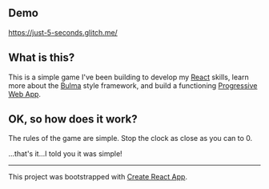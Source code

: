 ## Demo
https://just-5-seconds.glitch.me/

## What is this?
This is a simple game I've been building to develop my [React](https://reactjs.org/) skills, learn more about the [Bulma](https://bulma.io) style framework, and build a functioning [Progressive Web App](https://developers.google.com/web/progressive-web-apps/).

## OK, so how does it work?
The rules of the game are simple. Stop the clock as close as you can to 0.

...that's it...I told you it was simple!

---
This project was bootstrapped with [Create React App](https://github.com/facebookincubator/create-react-app).
